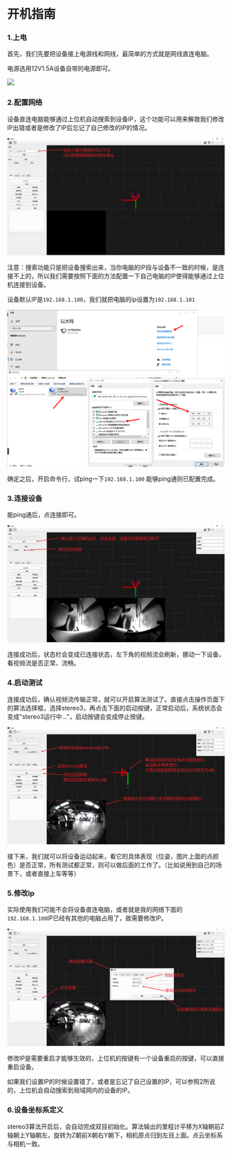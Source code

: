 # 开机指南

### 1.上电

首先，我们先要把设备接上电源线和网线，最简单的方式就是网线直连电脑。&#x20;

电源选用12V1.5A设备自带的电源即可。

![](image/微信图片_20240920154951\(1\)_UUzaQG9XGG.jpg)

### 2.配置网络

设备直连电脑能够通过上位机自动搜索到设备IP，这个功能可以用来解救我们修改IP出错或者是修改了IP后忘记了自己修改的IP的情况。

![](image/image_l9iM6RaLzl.png)

注意：搜索功能只是把设备搜索出来，当你电脑的IP段与设备不一致的时候，是连接不上的，所以我们需要按照下面的方法配置一下自己电脑的IP使得能够通过上位机连接到设备。

设备默认IP是`192.168.1.100`，我们就把电脑的ip设置为`192.168.1.101`

![](image/image_NCkjQ7e3F7.png)

确定之后，开启命令行，试ping一下`192.168.1.100` 能够ping通则已配置完成。

### 3.连接设备

能ping通后，点连接即可。

![](image/image_dvdQUJHXIq.png)

连接成功后，状态栏会变成已连接状态，左下角的视频流会刷新，挪动一下设备，看视频流是否正常、流畅。

### 4.启动测试

连接成功后，确认视频流传输正常，就可以开启算法测试了。直接点击操作页面下的算法选择框，选择stereo3，再点击下面的启动按键，正常启动后，系统状态会变成"stereo3运行中..."，启动按键会变成停止按键。

![](image/image_4kFYUfbdz9.png)

接下来，我们就可以将设备运动起来，看它的具体表现（位姿，图片上面的点颜色）是否正常，所有测试都正常，则可以做后面的工作了。（比如说用到自己的场景下，或者直接上车等等）

### 5.修改ip

实际使用我们可能不会将设备直连电脑，或者就是我的网络下面的`192.168.1.100`IP已经有其他的电脑占用了，故需要修改IP。

![](image/image_NwV6OiUV7R.png)

修改IP是需要重启才能够生效的，上位机的按键有一个设备重启的按键，可以直接重启设备。

如果我们设置IP的时候设置错了，或者是忘记了自己设置的IP，可以参照2所说的，上位机会自动搜索到局域网内的设备的IP。

### 6.设备坐标系定义

stereo3算法开启后，会自动完成双目初始化。算法输出的里程计平移为X轴朝前Z轴朝上Y轴朝左，旋转为Z朝前X朝右Y朝下，相机原点归到左目上面。点云坐标系与相机一致。
